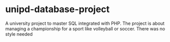 # unipd-database-project
A university project to master SQL integrated with PHP. The project is about managing a championship for a sport like volleyball or soccer.
There was no style needed
